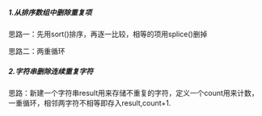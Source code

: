 ##### 1.从排序数组中删除重复项

思路一：先用sort()排序，再逐一比较，相等的项用splice()删掉

思路二：两重循环

##### 2.字符串删除连续重复字符

思路：新建一个字符串result用来存储不重复的字符，定义一个count用来计数，一重循环，相邻两字符不相等即存入result,count+1.



